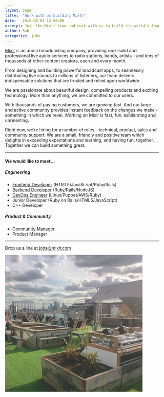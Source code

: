 ```yaml
---
layout: page
title:  "Work with us building Mixlr"
date:   2015-02-01 12:00:00
excerpt: Join the Mixlr team and work with us to build the world's leading audio broadcasting service. Find out more.
author: Rob
categories: jobs
---
```


[Mixlr](http://mixlr.com) is an audio broadcasting company, providing rock-solid and professional live audio services to radio stations, bands, artists - and tens of thousands of other content creators, each and every month.

From designing and building powerful broadcast apps, to seamlessly distributing live sounds to millions of listeners, our team delivers indispensable solutions that are trusted and relied upon worldwide.

We are passionate about beautiful design, compelling products and exciting technology. More than anything, we are committed to our users.

With thousands of paying customers, we are growing fast. And our large and active community provides instant feedback on the changes we make - something in which we revel. Working on Mixlr is fast, fun, exhilarating and unrelenting.

Right now, we’re hiring for a number of roles - technical, product, sales and community support. We are a small, friendly and positive team which delights in exceeding expectations and learning, and having fun, together. Together we can build something great.

---

#### We would like to meet...

##### Engineering

* [Frontend Developer](/jobs/frontend.html) (HTML5/JavaScript/Ruby/Rails)
* [Backend Developer](/jobs/backend.html) (Ruby/Rails/NodeJS)
* [DevOps Engineer](/jobs/devops.html) (Linux/Puppet/AWS/Ruby)
* Junior Developer (Ruby on Rails/HTML5/JavaScript)
* C++ Developer

##### Product & Community

* [Community Manager](/jobs/community.html)
* Product Manager

---

Drop us a line at [jobs@mixlr.com](mailto:jobs@mixlr.com)

![Netil360 roof terrace](/images/netil360.png)
